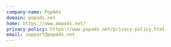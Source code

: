 ```yaml
---
company-name: PopAds
domain: popads.net
home: https://www.popads.net/
privacy-policy: https://www.popads.net/privacy-policy.html
email: support@popads.net
---
```




